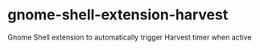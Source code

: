 # gnome-shell-extension-harvest
Gnome Shell extension to automatically trigger Harvest timer when active

